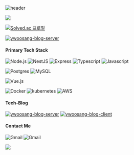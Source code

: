 ![header](https://capsule-render.vercel.app/api?type=RECT&color=ffffff&height=70&section=footer&text=Woosang%20Yoon&fontSize=36&fontColor=000000&animation=twinkling)

<img src="https://github-readme-stats.vercel.app/api/?username=Ywoosang&bg_color=ffffff&title_color=000000&text_color=000000" />

[![Solved.ac
프로필](http://mazassumnida.wtf/api/v2/generate_badge?boj=ywoosang)](https://solved.ac/ywoosang)

[![ywoosang-blog-server](https://github-readme-stats.vercel.app/api/pin/?username=Ywoosang&repo=ywoosang-blog-server&border_color=444c56&locale=kr&bg_color=22272E&text_color=768383&count_private=true&include_all_commits=true)](https://github.com/Su-Yong/react-native-css#gh-dark-mode-only)

#### Primary Tech Stack

![Node.js](https://img.shields.io/badge/-Node.js-339933?style=for-the-badge&logo=node.js&logoColor=fff)
![NestJS](https://img.shields.io/badge/-Nest.js-ea2845?style=for-the-badge&logo=NestJs&logoColor=ffffff)
![Express](https://img.shields.io/badge/express-EEEEEE.svg?&style=for-the-badge&logo=express&logoColor=black)
![Typescript](https://img.shields.io/badge/-Typescript-007acc?style=for-the-badge&logo=typescript&logoColor=fff)
![Javascript](https://img.shields.io/badge/-Javascript-f7df1e?style=for-the-badge&logo=javascript&logoColor=000)

![Postgres](https://img.shields.io/badge/postgresql-%23316192.svg?style=for-the-badge&logo=postgresql&logoColor=white)
![MySQL](https://img.shields.io/badge/mysql-%2300f.svg?style=for-the-badge&logo=mysql&logoColor=white)

![Vue.js](https://img.shields.io/badge/-Vue.js-3FB27F?style=for-the-badge&logo=vue.js&logoColor=ffffff)

![Docker](https://img.shields.io/badge/Docker-2496ED?style=for-the-badge&logo=Docker&logoColor=white)
![kubernetes](https://img.shields.io/badge/kubernetes-326CE5?style=for-the-badge&logo=kubernetes&logoColor=white)
![AWS](https://img.shields.io/badge/AWS%20-%23FF9900.svg?&style=for-the-badge&logo=amazon-aws&logoColor=white)


#### Tech-Blog

[![ywoosang-blog-server](https://github-readme-stats.vercel.app/api/pin/?username=Ywoosang&repo=ywoosang-blog-server&border_color=ddd&locale=kr&bg_color=ffffff&text_color=768383&count_private=true&show_tag=true&include_all_commits=true)](https://github.com/Ywoosang/ywoosang-blog-server)
[![ywoosang-blog-client](https://github-readme-stats.vercel.app/api/pin/?username=Ywoosang&repo=ywoosang-blog-client&border_color=ddd&locale=kr&bg_color=ffffff&text_color=768383&count_private=true&show_tag=true&include_all_commits=true)](https://github.com/Ywoosang/ywoosang-blog-client)

#### Contact Me
 
![Gmail](https://img.shields.io/badge/opellong13@gmail.com-ME-d14836?style=for-the-badge&logo=gmail&link=mailto:opellong13@gmail.com) 
![Gmail](https://img.shields.io/badge/opellong11@khu.ac.kr-UNIV-d14836?style=for-the-badge&logo=gmail&link=mailto:opellong11@khu.ac.kr) 

<a align="center" href="https://hits.seeyoufarm.com"><img src="https://hits.seeyoufarm.com/api/count/incr/badge.svg?url=https%3A%2F%2Fgithub.com%2FYwoosang&count_bg=%23ED6DA3&title_bg=%black&icon=github.svg&icon_color=%23E1DEDE&title=hits&edge_flat=True"/></a>
